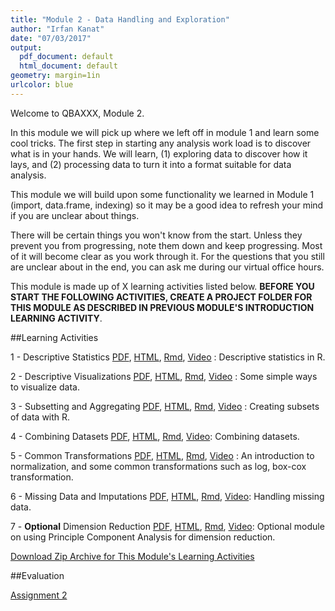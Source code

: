 ```yaml
---
title: "Module 2 - Data Handling and Exploration"
author: "Irfan Kanat"
date: "07/03/2017"
output:
  pdf_document: default
  html_document: default
geometry: margin=1in
urlcolor: blue
---
```


Welcome to QBAXXX, Module 2. 

In this module we will pick up where we left off in module 1 and learn some cool tricks. The first step in starting any analysis work load is to discover what is in your hands. We will learn, (1) exploring data to discover how it lays, and (2) processing data to turn it into a format suitable for data analysis.

This module we will build upon some functionality we learned in Module 1 (import, data.frame, indexing) so it may be a good idea to refresh your mind if you are unclear about things.

There will be certain things you won't know from the start. Unless they prevent you from progressing, note them down and keep progressing. Most of it will become clear as you work through it. For the questions that you still are unclear about in the end, you can ask me during our virtual office hours.

This module is made up of X learning activities listed below. **BEFORE YOU START THE FOLLOWING ACTIVITIES, CREATE A PROJECT FOLDER FOR THIS MODULE AS DESCRIBED IN PREVIOUS MODULE'S INTRODUCTION LEARNING ACTIVITY**.

##Learning Activities

1 - Descriptive Statistics [PDF](1_Describe.pdf), [HTML](1_Describe.html), [Rmd](1_Describe.Rmd), [Video]() : Descriptive statistics in R. 

2 - Descriptive Visualizations [PDF](2_Visualization.pdf), [HTML](2_Visualization.html), [Rmd](2_Visualization.Rmd), [Video]() : Some simple ways to visualize data.

3 - Subsetting and Aggregating [PDF](3_Subsetting.pdf), [HTML](3_Subsetting.html), [Rmd](3_Subsetting.Rmd), [Video]() : Creating subsets of data with R.

4 - Combining Datasets [PDF](4_Combine.pdf), [HTML](4_Combine.html), [Rmd](4_Combine.Rmd), [Video](): Combining datasets.

5 - Common Transformations [PDF](5_Transformations.pdf), [HTML](5_Transformations.html), [Rmd](5_Transformations.Rmd), [Video]() : An introduction to normalization, and some common transformations such as log, box-cox transformation.

6 - Missing Data and Imputations [PDF](6_Missing.pdf), [HTML](6_Missing.html), [Rmd](6_Missing.Rmd), [Video](): Handling missing data.

7 - **Optional** Dimension Reduction [PDF](7_Dimension.pdf), [HTML](7_Dimension.html), [Rmd](7_Dimension.Rmd), [Video](): Optional module on using Principle Component Analysis for dimension reduction.


[Download Zip Archive for This Module's Learning Activities](Module_2.zip)

##Evaluation

[Assignment 2](Assignment_2.Rmd)

